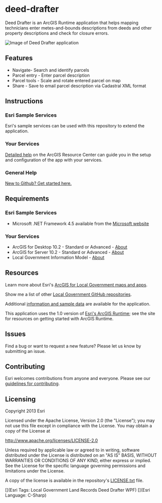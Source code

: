 deed-drafter
============

Deed Drafter is an ArcGIS Runtime application that helps mapping technicians enter metes-and-bounds descriptions from deeds and other property descriptions and check for closure errors.

![Image of Deed Drafter application](https://raw.github.com/Esri/deed-drafter/master/deed-drafter.png "Deed Drafter application")

## Features

* Navigate- Search and identify parcels
* Parcel entry - Enter parcel description
* Parcel tools - Scale and rotate entered parcel on map
* Share - Save to email parcel description via Cadastral XML format

## Instructions

### Esri Sample Services

Esri's sample services can be used with this repository to extend the application.

### Your Services

[Detailed help](http://resources.arcgis.com/en/help/localgovernment/10.2/index.html#/What_is_Deed_Drafter/028s00000157000000/)
on the ArcGIS Resource Center can guide you in the setup and configuration of the app with your services.

### General Help
[New to Github? Get started here.](http://htmlpreview.github.com/?https://github.com/Esri/esri.github.com/blob/master/help/esri-getting-to-know-github.html)

## Requirements

### Esri Sample Services

* Microsoft .NET Framework 4.5 available from the [Microsoft website](http://www.microsoft.com/en-us/download/details.aspx?id=30653)

### Your Services

* ArcGIS for Desktop 10.2 - Standard or Advanced - [About](http://www.esri.com/software/arcgis/arcgis-for-desktop)
* ArcGIS for Server 10.2 - Standard or Advanced - [About](http://www.esri.com/software/arcgis/arcgisserver)
* Local Government Information Model - [About](http://www.arcgis.com/home/item.html?id=ae175b36c4154dda987127dff879350d)

## Resources

Learn more about Esri's [ArcGIS for Local Government maps and apps](http://resources.arcgis.com/en/communities/local-government/).

Show me a list of other [Local Government GitHub repositories](http://esri.github.io/#Local-Government).

Additional [information and sample data](http://www.arcgis.com/home/item.html?id=5215d7984ba242eda3d24e3dc433bd8e)
are available for the application.

This application uses the 1.0 version of
[Esri's ArcGIS Runtime](http://www.esri.com/software/arcgis/runtime/features/);
see the site for resources on getting started with ArcGIS Runtime.

## Issues

Find a bug or want to request a new feature?  Please let us know by submitting an issue.

## Contributing

Esri welcomes contributions from anyone and everyone.
Please see our [guidelines for contributing](https://github.com/esri/contributing).

## Licensing

Copyright 2013 Esri

Licensed under the Apache License, Version 2.0 (the "License");
you may not use this file except in compliance with the License.
You may obtain a copy of the License at

   http://www.apache.org/licenses/LICENSE-2.0

Unless required by applicable law or agreed to in writing, software
distributed under the License is distributed on an "AS IS" BASIS,
WITHOUT WARRANTIES OR CONDITIONS OF ANY KIND, either express or implied.
See the License for the specific language governing permissions and
limitations under the License.

A copy of the license is available in the repository's
[LICENSE.txt](https://raw.github.com/Esri/deed-drafter/master/LICENSE.txt) file.


[](Esri Tags: Local Government Land Records Deed Drafter WPF)
[](Esri Language: C-Sharp)
